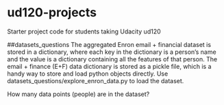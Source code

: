 ud120-projects
==============

Starter project code for students taking Udacity ud120

##datasets_questions
The aggregated Enron email + financial dataset is stored in a dictionary, where each key in the dictionary is a person’s name and the value is a dictionary containing all the features of that person.
The email + finance (E+F) data dictionary is stored as a pickle file, which is a handy way to store and load python objects directly. Use datasets_questions/explore_enron_data.py to load the dataset.

How many data points (people) are in the dataset?


